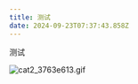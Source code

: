```yaml
---
title: 测试
date: 2024-09-23T07:37:43.858Z
---
```


测试

![cat2_3763e613.gif](https://raw.githubusercontent.com/wallstreetTV/tinymind-blog/main/assets/images/2024-09-23/1727077052878.gif)